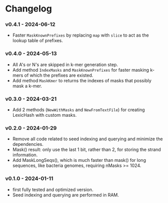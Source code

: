 # Changelog

### v0.4.1 - 2024-06-12

- Faster `MaskKnownPrefixes` by replacing `map` with `slice` to act as the lookup table of prefixes.

### v0.4.0 - 2024-05-13

- All A's or N's are skipped in k-mer generation step.
- Add method `IndexMasks` and `MaskKnownPrefixes` for faster masking k-mers of which the prefixes are existed.
- Add method `MaskKmer` to returns the indexes of masks that possibly mask a k-mer. 

### v0.3.0 - 2024-03-21

- Add 2 methods (`NewWithMasks` and `NewFromTextFile`) for creating LexicHash with custom masks.

### v0.2.0 - 2024-01-29

- Remove all code related to seed indexing and querying and minimize the dependencies.
- Mask() result: only use the last 1 bit, rather than 2, for storing the strand information.
- Add MaskLongSeqs(), which is much faster than mask() for long sequences, like bacteria genomes, requiring nMasks >= 1024.

### v0.1.0 - 2024-01-11

- first fully tested and optimized version.
- Seed indexing and querying are performed in RAM.
